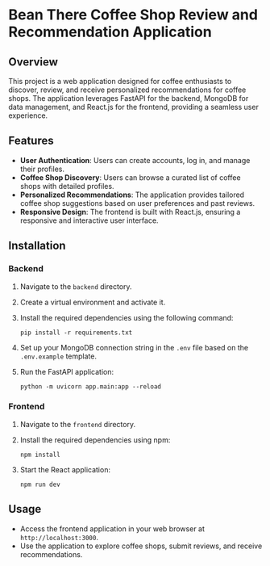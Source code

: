 # Bean There Coffee Shop Review and Recommendation Application

## Overview

This project is a web application designed for coffee enthusiasts to discover, review, and receive personalized recommendations for coffee shops. The application leverages FastAPI for the backend, MongoDB for data management, and React.js for the frontend, providing a seamless user experience.

## Features

- **User Authentication**: Users can create accounts, log in, and manage their profiles.
- **Coffee Shop Discovery**: Users can browse a curated list of coffee shops with detailed profiles.
- **Personalized Recommendations**: The application provides tailored coffee shop suggestions based on user preferences and past reviews.
- **Responsive Design**: The frontend is built with React.js, ensuring a responsive and interactive user interface.

## Installation

### Backend

1. Navigate to the `backend` directory.
2. Create a virtual environment and activate it.
3. Install the required dependencies using the following command:

   ```
   pip install -r requirements.txt
   ```

4. Set up your MongoDB connection string in the `.env` file based on the `.env.example` template.
5. Run the FastAPI application:

   ```
   python -m uvicorn app.main:app --reload
   ```

### Frontend

1. Navigate to the `frontend` directory.
2. Install the required dependencies using npm:

   ```
   npm install
   ```

3. Start the React application:

   ```
   npm run dev
   ```

## Usage

- Access the frontend application in your web browser at `http://localhost:3000`.
- Use the application to explore coffee shops, submit reviews, and receive recommendations.
